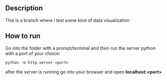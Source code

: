 
## Description

This is a branch where i test some kind of data visualization

## How to run
Go into the folder with a prompt/terminal and then run the server python with a port of your choice: 

`python -m http.server <port>`

after the server is running go into your browser and open **localhost:\<port\>** 